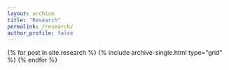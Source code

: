 ```yaml
---
layout: archive
title: "Research"
permalink: /research/
author_profile: false
---
```


{% for post in site.research %}
  {% include archive-single.html type="grid" %}
{% endfor %}